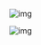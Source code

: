 ![img](C:\Users\zhoudm\Desktop\vscode\noteday\docs\teacherLi\img\wps2.jpg)

![img](C:\Users\zhoudm\Desktop\vscode\noteday\docs\teacherLi\img\wps3.jpg)